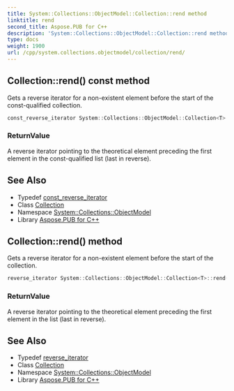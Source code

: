 ```yaml
---
title: System::Collections::ObjectModel::Collection::rend method
linktitle: rend
second_title: Aspose.PUB for C++
description: 'System::Collections::ObjectModel::Collection::rend method. Gets a reverse iterator for a non-existent element before the start of the const-qualified collection in C++.'
type: docs
weight: 1900
url: /cpp/system.collections.objectmodel/collection/rend/
---
```

## Collection::rend() const method


Gets a reverse iterator for a non-existent element before the start of the const-qualified collection.

```cpp
const_reverse_iterator System::Collections::ObjectModel::Collection<T>::rend() const noexcept
```


### ReturnValue

A reverse iterator pointing to the theoretical element preceding the first element in the const-qualified list (last in reverse).

## See Also

* Typedef [const_reverse_iterator](../const_reverse_iterator/)
* Class [Collection](../)
* Namespace [System::Collections::ObjectModel](../../)
* Library [Aspose.PUB for C++](../../../)
## Collection::rend() method


Gets a reverse iterator for a non-existent element before the start of the collection.

```cpp
reverse_iterator System::Collections::ObjectModel::Collection<T>::rend() noexcept
```


### ReturnValue

A reverse iterator pointing to the theoretical element preceding the first element in the list (last in reverse).

## See Also

* Typedef [reverse_iterator](../reverse_iterator/)
* Class [Collection](../)
* Namespace [System::Collections::ObjectModel](../../)
* Library [Aspose.PUB for C++](../../../)
